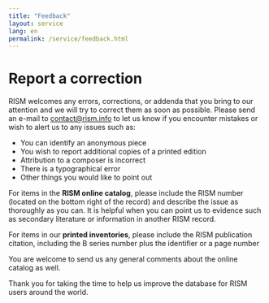 ```yaml
---
title: "Feedback"
layout: service
lang: en
permalink: /service/feedback.html
---
```


# Report a correction

RISM welcomes any errors, corrections, or addenda that you bring to our attention and we will try to correct them as soon as possible. Please send an e-mail to [contact@rism.info](mailto:contact@rism.info) to let us know if you encounter mistakes or wish to alert us to any issues such as:

* You can identify an anonymous piece
* You wish to report additional copies of a printed edition
* Attribution to a composer is incorrect
* There is a typographical error
* Other things you would like to point out

For items in the **RISM online catalog**, please include the RISM number (located on the bottom right of the record) and describe the issue as thoroughly as you can. It is helpful when you can point us to evidence such as secondary literature or information in another RISM record.

For items in our **printed inventories**, please include the RISM publication citation, including the B series number plus the identifier or a page number

You are welcome to send us any general comments about the online catalog as well.

Thank you for taking the time to help us improve the database for RISM users around the world. 
